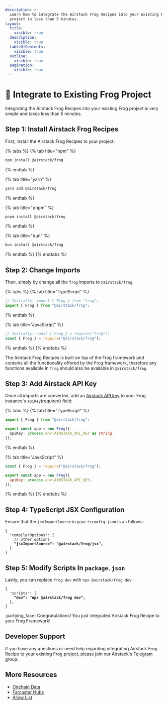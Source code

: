 ```yaml
---
description: >-
  Learn how to integrate the Airstack Frog Recipes into your existing Frog
  project in less than 5 minutes.
layout:
  title:
    visible: true
  description:
    visible: true
  tableOfContents:
    visible: true
  outline:
    visible: true
  pagination:
    visible: true
---
```


# 🐸 Integrate to Existing Frog Project

Integrating the Airstack Frog Recipes into your existing Frog project is very simple and takes less than 5 minutes.&#x20;

## Step 1: Install Airstack Frog Recipes

First, install the Airstack Frog Recipes to your project:

{% tabs %}
{% tab title="npm" %}
```bash
npm install @airstack/frog
```
{% endtab %}

{% tab title="yarn" %}
```bash
yarn add @airstack/frog
```
{% endtab %}

{% tab title="pnpm" %}
```bash
pnpm install @airstack/frog
```
{% endtab %}

{% tab title="bun" %}
```bash
bun install @airstack/frog
```
{% endtab %}
{% endtabs %}

## Step 2: Change Imports

Then, simply by change all the `frog` imports to `@airstack/frog`.

{% tabs %}
{% tab title="TypeScript" %}
```typescript
// Initially: import { Frog } from "frog";
import { Frog } from "@airstack/frog";
```
{% endtab %}

{% tab title="JavaScript" %}
```javascript
// Initially: const { Frog } = require("frog");
const { Frog } = require("@airstack/frog");
```
{% endtab %}
{% endtabs %}

The Airstack Frog Recipes is built on top of the Frog framework and contains all the functionality offered by the Frog framework, therefore any functions available in `frog` should also be available in `@airstack/frog`.

## Step 3: Add Airstack API Key

Once all imports are converted, add an [Airstack API key](../../get-started/get-api-key.md) to your Frog instance's `apiKey`(required) field:

{% tabs %}
{% tab title="TypeScript" %}
```typescript
import { Frog } from "@airstack/frog";

export const app = new Frog({
  apiKey: process.env.AIRSTACK_API_KEY as string,
});
```
{% endtab %}

{% tab title="JavaScript" %}
```javascript
const { Frog } = require("@airstack/frog");

export const app = new Frog({
  apiKey: process.env.AIRSTACK_API_KEY,
});
```
{% endtab %}
{% endtabs %}

## Step 4: TypeScript JSX Configuration

Ensure that the `jsxImportSource` in your `tsconfig.json` is as follows:

<pre class="language-json" data-title="tsconfig.json"><code class="lang-json">{
  "compilerOptions": {
    // other options
<strong>    "jsxImportSource": "@airstack/frog/jsx",
</strong>  }
}
</code></pre>

## Step 5: Modify Scripts In `package.json`

Lastly, you can replace `frog dev` with `npx @airstack/frog dev`:

<pre class="language-json" data-title="package.json"><code class="lang-json">{
  "scripts": { 
<strong>    "dev": "npx @airstack/frog dev",
</strong>  },
}
</code></pre>

:partying\_face: Congratulations! You just integrated Airstack Frog Recipe to your Frog Framework!

## Developer Support

If you have any questions or need help regarding integrating Airstack Frog Recipe to your existing Frog project, please join our Airstack's [Telegram](https://t.me/+1k3c2FR7z51mNDRh) group.

## More Resources

* [Onchain Data](onchain-data.md)
* [Farcaster Hubs](farcaster-hubs.md)
* [Allow List](allow-list.md)
